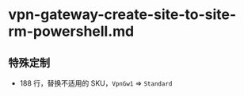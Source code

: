 # vpn-gateway-create-site-to-site-rm-powershell.md

## 特殊定制

* 188 行，替换不适用的 SKU，`VpnGw1` => `Standard`